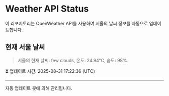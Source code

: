 
# Weather API Status

이 리포지토리는 OpenWeather API를 사용하여 서울의 날씨 정보를 자동으로 업데이트합니다.

## 현재 서울 날씨
> 서울의 현재 날씨: few clouds, 온도: 24.94°C, 습도: 98%

⏳ 업데이트 시간: 2025-08-31 17:22:36 (UTC)

---
자동 업데이트 봇에 의해 관리됩니다.
